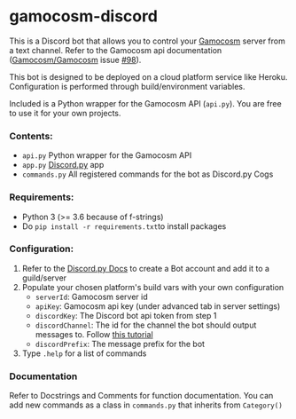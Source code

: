 # gamocosm-discord

This is a Discord bot that allows you to control your [Gamocosm](https://gamocosm.com/) server from a text channel. Refer to the Gamocosm api documentation ([Gamocosm/Gamocosm](https://github.com/Gamocosm/Gamocosm) issue [#98](https://github.com/Gamocosm/Gamocosm/issues/98)).

This bot is designed to be deployed on a cloud platform service like Heroku. Configuration is performed through build/environment variables.

Included is a Python wrapper for the Gamocosm API (`api.py`). You are free to use it for your own projects.

### Contents:

* `api.py` Python wrapper for the Gamocosm API
* `app.py` [Discord.py](http://discordpy.rtfd.org/en/latest) app
* `commands.py` All registered commands for the bot as Discord.py Cogs

### Requirements:

* Python 3 (>= 3.6 because of f-strings)
* Do `pip install -r requirements.txt`to install packages

### Configuration:
1. Refer to the [Discord.py Docs](https://discordpy.readthedocs.io/en/latest/discord.html#discord-intro) to create a Bot account and add it to a guild/server
2. Populate your chosen platform's build vars with your own configuration
    * `serverId`: Gamocosm server id
    * `apiKey`: Gamocosm api key (under advanced tab in server settings)
    * `discordKey`: The Discord bot api token from step 1
    * `discordChannel`: The id for the channel the bot should output messages to. Follow [this tutorial](https://support.discordapp.com/hc/en-us/articles/206346498-Where-can-I-find-my-server-ID-)
    * `discordPrefix`: The message prefix for the bot
3. Type `.help` for a list of commands

### Documentation
Refer to Docstrings and Comments for function documentation. You can add new commands as a class in `commands.py` that inherits from `Category()`
